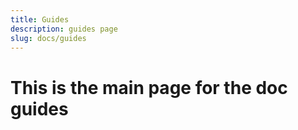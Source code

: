 ```yaml
---
title: Guides
description: guides page
slug: docs/guides
---
```


# This is the main page for the doc guides
